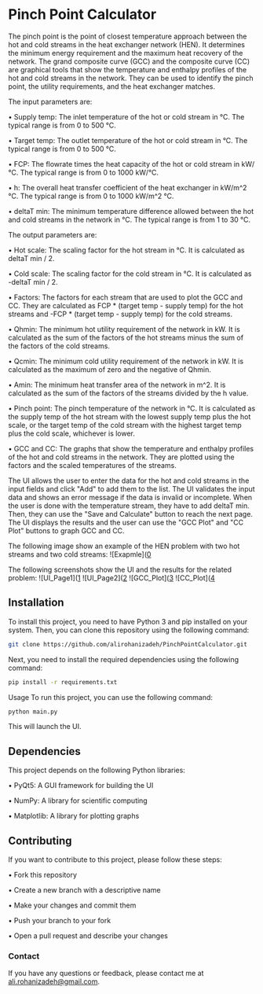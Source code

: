 # Pinch Point Calculator  

The pinch point is the point of closest temperature approach between the hot and cold streams in the heat exchanger network (HEN). It determines the minimum energy requirement and the maximum heat recovery of the network. The grand composite curve (GCC) and the composite curve (CC) are graphical tools that show the temperature and enthalpy profiles of the hot and cold streams in the network. They can be used to identify the pinch point, the utility requirements, and the heat exchanger matches.

The input parameters are:

•  Supply temp: The inlet temperature of the hot or cold stream in °C. The typical range is from 0 to 500 °C.

•  Target temp: The outlet temperature of the hot or cold stream in °C. The typical range is from 0 to 500 °C.

•  FCP: The flowrate times the heat capacity of the hot or cold stream in kW/°C. The typical range is from 0 to 1000 kW/°C.

•  h: The overall heat transfer coefficient of the heat exchanger in kW/m^2 °C. The typical range is from 0 to 1000 kW/m^2 °C.

•  deltaT min: The minimum temperature difference allowed between the hot and cold streams in the network in °C. The typical range is from 1 to 30 °C.

The output parameters are:

•  Hot scale: The scaling factor for the hot stream in °C. It is calculated as deltaT min / 2.

•  Cold scale: The scaling factor for the cold stream in °C. It is calculated as -deltaT min / 2.

•  Factors: The factors for each stream that are used to plot the GCC and CC. They are calculated as FCP * (target temp - supply temp) for the hot streams and -FCP * (target temp - supply temp) for the cold streams.

•  Qhmin: The minimum hot utility requirement of the network in kW. It is calculated as the sum of the factors of the hot streams minus the sum of the factors of the cold streams.

•  Qcmin: The minimum cold utility requirement of the network in kW. It is calculated as the maximum of zero and the negative of Qhmin.

•  Amin: The minimum heat transfer area of the network in m^2. It is calculated as the sum of the factors of the streams divided by the h value.

•  Pinch point: The pinch temperature of the network in °C. It is calculated as the supply temp of the hot stream with the lowest supply temp plus the hot scale, or the target temp of the cold stream with the highest target temp plus the cold scale, whichever is lower.

•  GCC and CC: The graphs that show the temperature and enthalpy profiles of the hot and cold streams in the network. They are plotted using the factors and the scaled temperatures of the streams.

The UI allows the user to enter the data for the hot and cold streams in the input fields and click "Add" to add them to the list. The UI validates the input data and shows an error message if the data is invalid or incomplete. When the user is done with the temperature stream, they have to add deltaT min. Then, they can use the "Save and Calculate" button to reach the next page. The UI displays the results and the user can use the "GCC Plot" and "CC Plot" buttons to graph GCC and CC.

The following image show an example of the HEN problem with two hot streams and two cold streams:
![Exapmle]([0](images/Example.jpg) 

The following screenshots show the UI and the results for the related problem:
![UI_Page1]([1](images/UI_Page1.png) 
![UI_Page2]([2](images/UI_Page2.png) 
![GCC_Plot]([3](images/GCC_Plot.png) 
![CC_Plot]([4](images/CC_Plot.png)

## Installation

To install this project, you need to have Python 3 and pip installed on your system. Then, you can clone this repository using the following command:

```bash
git clone https://github.com/alirohanizadeh/PinchPointCalculator.git 
```

Next, you need to install the required dependencies using the following command:
```bash
pip install -r requirements.txt
```
Usage
To run this project, you can use the following command:
```bash
python main.py
```
This will launch the UI.  

## Dependencies
This project depends on the following Python libraries:

•  PyQt5: A GUI framework for building the UI

•  NumPy: A library for scientific computing

•  Matplotlib: A library for plotting graphs 

## Contributing
If you want to contribute to this project, please follow these steps:

•  Fork this repository

•  Create a new branch with a descriptive name

•  Make your changes and commit them

•  Push your branch to your fork

•  Open a pull request and describe your changes

### Contact
If you have any questions or feedback, please contact me at ali.rohanizadeh@gmail.com.